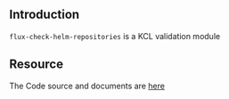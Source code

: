 ## Introduction

`flux-check-helm-repositories` is a KCL validation module

## Resource

The Code source and documents are [here](https://github.com/kcl-lang/modules/tree/main/flux-check-helm-repositories)
